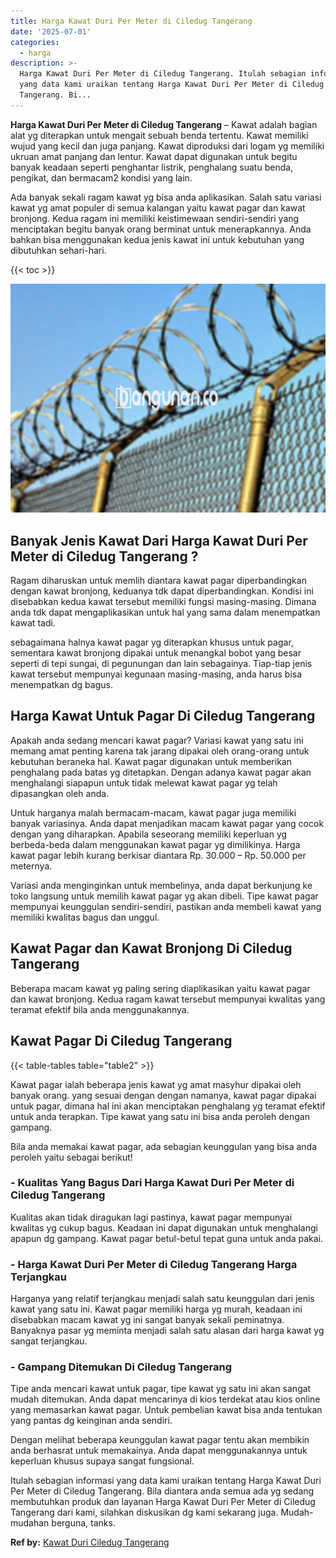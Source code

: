 ```yaml
---
title: Harga Kawat Duri Per Meter di Ciledug Tangerang
date: '2025-07-01'
categories:
  - harga
description: >-
  Harga Kawat Duri Per Meter di Ciledug Tangerang. Itulah sebagian informasi
  yang data kami uraikan tentang Harga Kawat Duri Per Meter di Ciledug
  Tangerang. Bi...
---
```


**Harga Kawat Duri Per Meter di Ciledug Tangerang** – Kawat adalah bagian alat yg diterapkan untuk mengait sebuah benda tertentu. Kawat memiliki wujud yang kecil dan juga panjang. Kawat diproduksi dari logam yg memiliki ukruan amat panjang dan lentur. Kawat dapat digunakan untuk begitu banyak keadaan seperti penghantar listrik, penghalang suatu benda, pengikat, dan bermacam2 kondisi yang lain.

Ada banyak sekali ragam kawat yg bisa anda aplikasikan. Salah satu variasi kawat yg amat populer di semua kalangan yaitu kawat pagar dan kawat bronjong. Kedua ragam ini memiliki keistimewaan sendiri-sendiri yang menciptakan begitu banyak orang berminat untuk menerapkannya. Anda bahkan bisa menggunakan kedua jenis kawat ini untuk kebutuhan yang dibutuhkan sehari-hari.

{{< toc >}}

![Harga Kawat Duri Per Meter di Ciledug Tangerang](/images/jual-kawat-murah45.png)

## Banyak Jenis Kawat Dari Harga Kawat Duri Per Meter di Ciledug Tangerang ?

Ragam diharuskan untuk memlih diantara kawat pagar diperbandingkan dengan kawat bronjong, keduanya tdk dapat diperbandingkan. Kondisi ini disebabkan kedua kawat tersebut memiliki fungsi masing-masing. Dimana anda tdk dapat mengaplikasikan untuk hal yang sama dalam menempatkan kawat tadi.

sebagaimana halnya kawat pagar yg diterapkan khusus untuk pagar, sementara kawat bronjong dipakai untuk menangkal bobot yang besar seperti di tepi sungai, di pegunungan dan lain sebagainya. Tiap-tiap jenis kawat tersebut mempunyai kegunaan masing-masing, anda harus bisa menempatkan dg bagus.

## Harga Kawat Untuk Pagar Di Ciledug Tangerang

Apakah anda sedang mencari kawat pagar? Variasi kawat yang satu ini memang amat penting karena tak jarang dipakai oleh orang-orang untuk kebutuhan beraneka hal. Kawat pagar digunakan untuk memberikan penghalang pada batas yg ditetapkan. Dengan adanya kawat pagar akan menghalangi siapapun untuk tidak melewat kawat pagar yg telah dipasangkan oleh anda.

Untuk harganya malah bermacam-macam, kawat pagar juga memiliki banyak variasinya. Anda dapat menjadikan macam kawat pagar yang cocok dengan yang diharapkan. Apabila seseorang memiliki keperluan yg berbeda-beda dalam menggunakan kawat pagar yg dimilikinya. Harga kawat pagar lebih kurang berkisar diantara Rp. 30.000 – Rp. 50.000 per meternya.

Variasi anda menginginkan untuk membelinya, anda dapat berkunjung ke toko langsung untuk memilih kawat pagar yg akan dibeli. Tipe kawat pagar mempunyai keunggulan sendiri-sendiri, pastikan anda membeli kawat yang memiliki kwalitas bagus dan unggul.

## Kawat Pagar dan Kawat Bronjong Di Ciledug Tangerang

Beberapa macam kawat yg paling sering diaplikasikan yaitu kawat pagar dan kawat bronjong. Kedua ragam kawat tersebut mempunyai kwalitas yang teramat efektif bila anda menggunakannya.

## Kawat Pagar Di Ciledug Tangerang

{{< table-tables table="table2" >}}

Kawat pagar ialah beberapa jenis kawat yg amat masyhur dipakai oleh banyak orang. yang sesuai dengan dengan namanya, kawat pagar dipakai untuk pagar, dimana hal ini akan menciptakan penghalang yg teramat efektif untuk anda terapkan. Tipe kawat yang satu ini bisa anda peroleh dengan gampang.

Bila anda memakai kawat pagar, ada sebagian keunggulan yang bisa anda peroleh yaitu sebagai berikut!

### \- Kualitas Yang Bagus Dari Harga Kawat Duri Per Meter di Ciledug Tangerang

Kualitas akan tidak diragukan lagi pastinya, kawat pagar mempunyai kwalitas yg cukup bagus. Keadaan ini dapat digunakan untuk menghalangi apapun dg gampang. Kawat pagar betul-betul tepat guna untuk anda pakai.

### \- Harga Kawat Duri Per Meter di Ciledug Tangerang Harga Terjangkau

Harganya yang relatif terjangkau menjadi salah satu keunggulan dari jenis kawat yang satu ini. Kawat pagar memiliki harga yg murah, keadaan ini disebabkan macam kawat yg ini sangat banyak sekali peminatnya. Banyaknya pasar yg meminta menjadi salah satu alasan dari harga kawat yg sangat terjangkau.

### \- Gampang Ditemukan Di Ciledug Tangerang

Tipe anda mencari kawat untuk pagar, tipe kawat yg satu ini akan sangat mudah ditemukan. Anda dapat mencarinya di kios terdekat atau kios online yang memasarkan kawat pagar. Untuk pembelian kawat bisa anda tentukan yang pantas dg keinginan anda sendiri.

Dengan melihat beberapa keunggulan kawat pagar tentu akan membikin anda berhasrat untuk memakainya. Anda dapat menggunakannya untuk keperluan khusus supaya sangat fungsional.

Itulah sebagian informasi yang data kami uraikan tentang Harga Kawat Duri Per Meter di Ciledug Tangerang. Bila diantara anda semua ada yg sedang membutuhkan produk dan layanan Harga Kawat Duri Per Meter di Ciledug Tangerang dari kami, silahkan diskusikan dg kami sekarang juga. Mudah-mudahan berguna, tanks.

**Ref by:** [Kawat Duri Ciledug Tangerang](https://id.wikipedia.org/wiki/Kawat)
